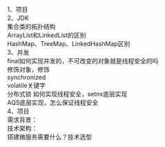 1、项目  
2、JDK  
集合类的拓扑结构  
ArrayList和LinkedList的区别  
HashMap、TreeMap、LinkedHashMap区别  
3、并发  
final如何实现并发的，不可改变的对象就是线程安全的吗  
修饰对象，修饰  
synchronized  
volatile关键字  
分布式锁  如何实现线程安全，setnx底层实现  
AQS底层实现，怎么保证线程安全  
4、项目  
需求背景：  
技术架构：  
搭建微服务需要什么？技术选型  